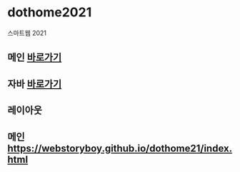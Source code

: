 # dothome2021
스마트웹 2021

## 메인 <a href="https://low1ife.github.io/dothome2021/">바로가기</a>
## 자바 <a href="https://low1ife.github.io/dothome2021/java%20script/javascript100.html">바로가기</a>
## 레이아웃 



## 메인 https://webstoryboy.github.io/dothome21/index.html
